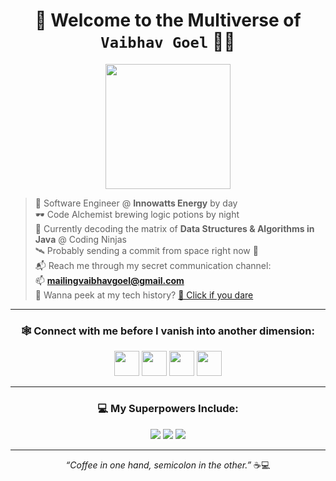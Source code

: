 <h1 align="center">🚀 Welcome to the Multiverse of <code>Vaibhav Goel</code> 👨‍💻</h1>

<p align="center">
  <img src="https://media1.giphy.com/media/v1.Y2lkPTc5MGI3NjExN3NpemV3YTB3a2owNzhpN3U4b21ldDQ0djd0dDZ0cTNha2hiMmphaiZlcD12MV9pbnRlcm5hbF9naWZfYnlfaWQmY3Q9Zw/Ws6T5PN7wHv3cY8xy8/giphy.gif" width="200" />
</p>

> 🧠 Software Engineer @ <strong>Innowatts Energy</strong> by day  
> 🕶️ Code Alchemist brewing logic potions by night  
> 🧩 Currently decoding the matrix of <strong>Data Structures & Algorithms in Java</strong> @ Coding Ninjas  
> 🛰️ Probably sending a commit from space right now 🚀  
> 📬 Reach me through my secret communication channel:  
> 📫 **mailingvaibhavgoel@gmail.com**  
> 🧾 Wanna peek at my tech history? [🔗 Click if you dare](https://drive.google.com/file/d/1PsCZcj1i6ULgtHLcDoYmiLuQlR315oW_/view?usp=sharing)

---

<h3 align="center">🕸️ Connect with me before I vanish into another dimension:</h3>
<p align="center">
  <a href="https://twitter.com/itsvaibhavgoel" target="blank"><img src="https://skillicons.dev/icons?i=twitter" height="40" /></a>
  <a href="https://linkedin.com/in/vaibhav--goel" target="blank"><img src="https://skillicons.dev/icons?i=linkedin" height="40" /></a>
  <a href="https://instagram.com/_vaibhavgoel/" target="blank"><img src="https://skillicons.dev/icons?i=instagram" height="40" /></a>
  <a href="https://www.hackerrank.com/itsvaibhavgoel" target="blank"><img src="https://skillicons.dev/icons?i=hackerrank" height="40" /></a>
</p>

---

<h3 align="center">💻 My Superpowers Include:</h3>
<p align="center">
  <img src="https://skillicons.dev/icons?i=java,python,c,cpp,kotlin,html,css,javascript" />
  <img src="https://skillicons.dev/icons?i=androidstudio,figma,photoshop,illustrator,unreal" />
  <img src="https://skillicons.dev/icons?i=mysql,firebase,aws,gcp,kubernetes,hadoop" />
</p>

---

<p align="center"><i>“Coffee in one hand, semicolon in the other.”</i> ☕💻</p>
